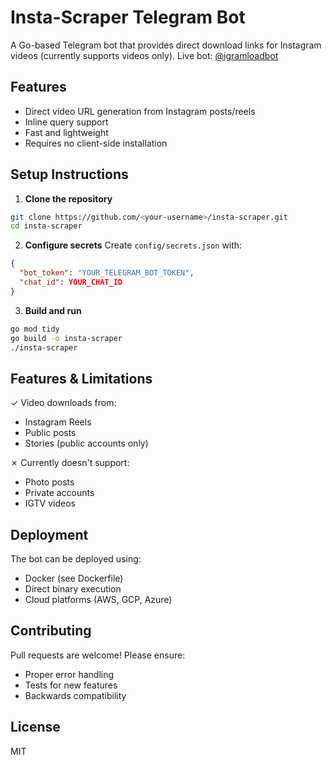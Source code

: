 # Insta-Scraper Telegram Bot

A Go-based Telegram bot that provides direct download links for Instagram videos (currently supports videos only). Live bot: [@igramloadbot](https://t.me/igramloadbot)

## Features

- Direct video URL generation from Instagram posts/reels
- Inline query support 
- Fast and lightweight
- Requires no client-side installation

## Setup Instructions

1. **Clone the repository**
```bash
git clone https://github.com/<your-username>/insta-scraper.git
cd insta-scraper
```

2. **Configure secrets**
Create `config/secrets.json` with:
```json
{
  "bot_token": "YOUR_TELEGRAM_BOT_TOKEN",
  "chat_id": YOUR_CHAT_ID
}
```

3. **Build and run**
```bash
go mod tidy
go build -o insta-scraper
./insta-scraper
```

## Features & Limitations

✓ Video downloads from:
- Instagram Reels
- Public posts
- Stories (public accounts only)

✗ Currently doesn't support:
- Photo posts 
- Private accounts
- IGTV videos

## Deployment

The bot can be deployed using:
- Docker (see Dockerfile)
- Direct binary execution
- Cloud platforms (AWS, GCP, Azure)

## Contributing

Pull requests are welcome! Please ensure:
- Proper error handling 
- Tests for new features
- Backwards compatibility

## License

MIT
